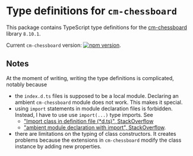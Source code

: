 # Type definitions for `cm-chessboard`

This package contains TypeScript type definitions for the [cm-chessboard](https://github.com/shaack/cm-chessboard) library `8.10.1`.

Current `cm-chessboard` version: [![npm version](https://img.shields.io/npm/v/cm-chessboard.svg)](https://www.npmjs.com/package/cm-chessboard).


## Notes

At the moment of writing, writing the type definitions is complicated, notably because

* the `index.d.ts` files is supposed to be a local module. Declaring an ambient `cm-chessboard` module does not work. This makes it special.
* using `import` statements in module declaration files is forbidden. Instead, I have to use use `import(...)` type imports. See
    - ["Import class in definition file (*d.ts)", StackOverflow](https://stackoverflow.com/questions/39040108/import-class-in-definition-file-d-ts)
    - ["ambient module declaration with import", StackOverflow](https://stackoverflow.com/questions/50274458/ambient-module-declaration-with-import).
* there are limitations on the typing of class constructors. It creates problems because the extensions in `cm-chessboard` modify the class instance by adding new properties.
